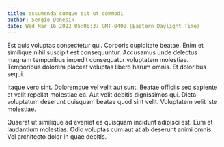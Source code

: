 ```yaml
---
title: assumenda cumque sit ut commodi
author: Sergio Denesik
date: Wed Mar 16 2022 05:00:37 GMT-0400 (Eastern Daylight Time)
---
```

Est quis voluptas consectetur qui. Corporis cupiditate beatae. Enim et similique nihil suscipit est consequuntur. Accusamus unde delectus magnam temporibus impedit consequatur voluptatem molestiae. Temporibus dolorem placeat voluptas libero harum omnis. Et doloribus sequi.

 Itaque vero sint. Doloremque vel velit aut sunt. Beatae officiis sed sapiente et velit repellat molestiae ea. Aut velit debitis dignissimos qui. Dicta voluptatum deserunt quisquam beatae quod sint velit. Voluptatem velit iste molestiae.

 Quaerat ut similique ad eveniet ea quisquam incidunt adipisci est. Eum et laudantium molestias. Odio voluptas cum aut at ab deserunt animi omnis. Vel architecto dolor in quae debitis.